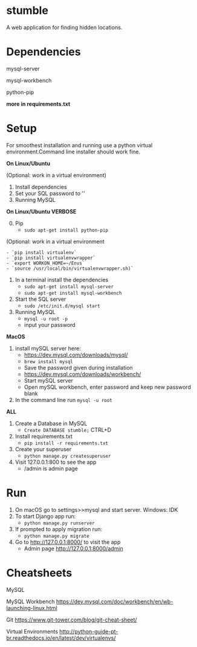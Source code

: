 # stumble

A web application for finding hidden locations.

# Dependencies

mysql-server

mysql-workbench

python-pip

**more in requirements.txt**

# Setup

For smoothest installation and running use a python virtual environment.Command line installer
 should work fine.

**On Linux/Ubuntu**

(Optional: work in a virtual environment)
1. Install dependencies
2. Set your SQL password to ''
3. Running MySQL

**On Linux/Ubuntu VERBOSE**

0. Pip
	- `sudo apt-get install python-pip`
	
(Optional: work in a virtual environment

	- `pip install virtualenv`
	- `pip install virtualenvwrapper`
	- `export WORKON_HOME=~/Envs`
	- `source /usr/local/bin/virtualenvwrapper.sh)`
	
1. In a terminal install the dependencies
	- `sudo apt-get install mysql-server`
	- `sudo apt-get install mysql-workbench`
2. Start the SQL server
	- `sudo /etc/init.d/mysql start`
3. Running MySQL
	- `mysql -u root -p`
	- input your password

**MacOS**

1. install mySQL server here:
    - https://dev.mysql.com/downloads/mysql/
    - `brew install mysql`
    - Save the password given during installation
    - https://dev.mysql.com/downloads/workbench/
    - Start mySQL server
    - Open mySQL workbench, enter password and keep new password blank
2. In the command line run `mysql -u root`

**ALL**

1. Create a Database in MySQL
	- `Create DATABASE stumble;` CTRL+D
2. Install requirements.txt
	- `pip install -r requirements.txt`
3. Create your superuser
	- `python manage.py createsuperuser`
4. Visit 127.0.0.1:800 to see the app
	- /admin is admin page


# Run

1. On macOS go to settings>>mysql and start server. Windows: IDK
2. To start Django app run:
    - `python manage.py runserver`
3. If prompted to apply migration run:
    - `python manage.py migrate`
4. Go to http://127.0.0.1:8000/ to visit the app
    - Admin page http://127.0.0.1:8000/admin

# Cheatsheets

MySQL

MySQL Workbench
https://dev.mysql.com/doc/workbench/en/wb-launching-linux.html

Git
https://www.git-tower.com/blog/git-cheat-sheet/

Virtual Environments
http://python-guide-pt-br.readthedocs.io/en/latest/dev/virtualenvs/
